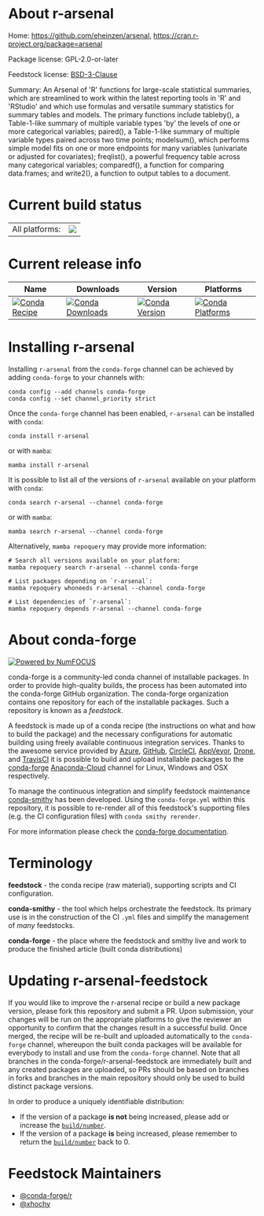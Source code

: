 About r-arsenal
===============

Home: https://github.com/eheinzen/arsenal, https://cran.r-project.org/package=arsenal

Package license: GPL-2.0-or-later

Feedstock license: [BSD-3-Clause](https://github.com/conda-forge/r-arsenal-feedstock/blob/main/LICENSE.txt)

Summary: An Arsenal of 'R' functions for large-scale statistical summaries, which are streamlined to work within the latest reporting tools in 'R' and 'RStudio' and which use formulas and versatile summary statistics for summary tables and models. The primary functions include tableby(), a Table-1-like summary of multiple variable types 'by' the levels of one or more categorical variables; paired(), a Table-1-like summary of multiple variable types paired across two time points; modelsum(), which performs simple model fits on one or more endpoints for many variables (univariate or adjusted for covariates); freqlist(), a powerful frequency table across many categorical variables; comparedf(), a function for comparing data.frames; and write2(), a function to output tables to a document.

Current build status
====================


<table><tr><td>All platforms:</td>
    <td>
      <a href="https://dev.azure.com/conda-forge/feedstock-builds/_build/latest?definitionId=7144&branchName=main">
        <img src="https://dev.azure.com/conda-forge/feedstock-builds/_apis/build/status/r-arsenal-feedstock?branchName=main">
      </a>
    </td>
  </tr>
</table>

Current release info
====================

| Name | Downloads | Version | Platforms |
| --- | --- | --- | --- |
| [![Conda Recipe](https://img.shields.io/badge/recipe-r--arsenal-green.svg)](https://anaconda.org/conda-forge/r-arsenal) | [![Conda Downloads](https://img.shields.io/conda/dn/conda-forge/r-arsenal.svg)](https://anaconda.org/conda-forge/r-arsenal) | [![Conda Version](https://img.shields.io/conda/vn/conda-forge/r-arsenal.svg)](https://anaconda.org/conda-forge/r-arsenal) | [![Conda Platforms](https://img.shields.io/conda/pn/conda-forge/r-arsenal.svg)](https://anaconda.org/conda-forge/r-arsenal) |

Installing r-arsenal
====================

Installing `r-arsenal` from the `conda-forge` channel can be achieved by adding `conda-forge` to your channels with:

```
conda config --add channels conda-forge
conda config --set channel_priority strict
```

Once the `conda-forge` channel has been enabled, `r-arsenal` can be installed with `conda`:

```
conda install r-arsenal
```

or with `mamba`:

```
mamba install r-arsenal
```

It is possible to list all of the versions of `r-arsenal` available on your platform with `conda`:

```
conda search r-arsenal --channel conda-forge
```

or with `mamba`:

```
mamba search r-arsenal --channel conda-forge
```

Alternatively, `mamba repoquery` may provide more information:

```
# Search all versions available on your platform:
mamba repoquery search r-arsenal --channel conda-forge

# List packages depending on `r-arsenal`:
mamba repoquery whoneeds r-arsenal --channel conda-forge

# List dependencies of `r-arsenal`:
mamba repoquery depends r-arsenal --channel conda-forge
```


About conda-forge
=================

[![Powered by
NumFOCUS](https://img.shields.io/badge/powered%20by-NumFOCUS-orange.svg?style=flat&colorA=E1523D&colorB=007D8A)](https://numfocus.org)

conda-forge is a community-led conda channel of installable packages.
In order to provide high-quality builds, the process has been automated into the
conda-forge GitHub organization. The conda-forge organization contains one repository
for each of the installable packages. Such a repository is known as a *feedstock*.

A feedstock is made up of a conda recipe (the instructions on what and how to build
the package) and the necessary configurations for automatic building using freely
available continuous integration services. Thanks to the awesome service provided by
[Azure](https://azure.microsoft.com/en-us/services/devops/), [GitHub](https://github.com/),
[CircleCI](https://circleci.com/), [AppVeyor](https://www.appveyor.com/),
[Drone](https://cloud.drone.io/welcome), and [TravisCI](https://travis-ci.com/)
it is possible to build and upload installable packages to the
[conda-forge](https://anaconda.org/conda-forge) [Anaconda-Cloud](https://anaconda.org/)
channel for Linux, Windows and OSX respectively.

To manage the continuous integration and simplify feedstock maintenance
[conda-smithy](https://github.com/conda-forge/conda-smithy) has been developed.
Using the ``conda-forge.yml`` within this repository, it is possible to re-render all of
this feedstock's supporting files (e.g. the CI configuration files) with ``conda smithy rerender``.

For more information please check the [conda-forge documentation](https://conda-forge.org/docs/).

Terminology
===========

**feedstock** - the conda recipe (raw material), supporting scripts and CI configuration.

**conda-smithy** - the tool which helps orchestrate the feedstock.
                   Its primary use is in the construction of the CI ``.yml`` files
                   and simplify the management of *many* feedstocks.

**conda-forge** - the place where the feedstock and smithy live and work to
                  produce the finished article (built conda distributions)


Updating r-arsenal-feedstock
============================

If you would like to improve the r-arsenal recipe or build a new
package version, please fork this repository and submit a PR. Upon submission,
your changes will be run on the appropriate platforms to give the reviewer an
opportunity to confirm that the changes result in a successful build. Once
merged, the recipe will be re-built and uploaded automatically to the
`conda-forge` channel, whereupon the built conda packages will be available for
everybody to install and use from the `conda-forge` channel.
Note that all branches in the conda-forge/r-arsenal-feedstock are
immediately built and any created packages are uploaded, so PRs should be based
on branches in forks and branches in the main repository should only be used to
build distinct package versions.

In order to produce a uniquely identifiable distribution:
 * If the version of a package **is not** being increased, please add or increase
   the [``build/number``](https://docs.conda.io/projects/conda-build/en/latest/resources/define-metadata.html#build-number-and-string).
 * If the version of a package **is** being increased, please remember to return
   the [``build/number``](https://docs.conda.io/projects/conda-build/en/latest/resources/define-metadata.html#build-number-and-string)
   back to 0.

Feedstock Maintainers
=====================

* [@conda-forge/r](https://github.com/conda-forge/r/)
* [@xhochy](https://github.com/xhochy/)

